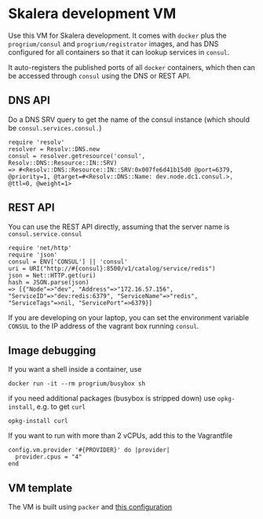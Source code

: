 # Skalera development VM

Use this VM for Skalera development. It comes with `docker` plus the `progrium/consul` and `progrium/registrator` images, and has DNS configured for all containers so that it can lookup services in `consul`.

It auto-registers the published ports of all `docker` containers, which then can be accessed through `consul` using the DNS or REST API.

## DNS API

Do a DNS SRV query to get the name of the consul instance (which should be `consul.services.consul.`)

    require 'resolv'
    resolver = Resolv::DNS.new
    consul = resolver.getresource('consul', Resolv::DNS::Resource::IN::SRV)
    => #<Resolv::DNS::Resource::IN::SRV:0x007fe6d41b15d0 @port=6379, @priority=1, @target=#<Resolv::DNS::Name: dev.node.dc1.consul.>, @ttl=0, @weight=1>

## REST API

You can use the REST API directly, assuming that the server name is `consul.service.consul`

    require 'net/http'
    require 'json'
    consul = ENV['CONSUL'] || 'consul'
    uri = URI("http://#{consul}:8500/v1/catalog/service/redis")
    json = Net::HTTP.get(uri)
    hash = JSON.parse(json)
    => [{"Node"=>"dev", "Address"=>"172.16.57.156", "ServiceID"=>"dev:redis:6379", "ServiceName"=>"redis", "ServiceTags"=>nil, "ServicePort"=>6379}]

If you are developing on your laptop, you can set the environment variable `CONSUL` to the IP address of the vagrant box running `consul`.

## Image debugging

If you want a shell inside a container, use

    docker run -it --rm progrium/busybox sh

if you need additional packages (busybox is stripped down) use `opkg-install`, e.g. to get `curl`

    opkg-install curl

If you want to run with more than 2 vCPUs, add this to the Vagrantfile

    config.vm.provider '#{PROVIDER}' do |provider|
      provider.cpus = "4"
    end

## VM template
The VM is built using `packer` and [this configuration](https://github.com/skalera/dev/blob/master/dev.json)
